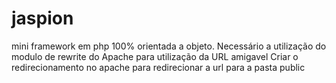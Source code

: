 jaspion
=======

mini framework em php 100% orientada a objeto.
Necessário a utilização do modulo de rewrite do Apache para utilização da URL amigavel
Criar o redirecionamento no apache para redirecionar a url para a pasta public
